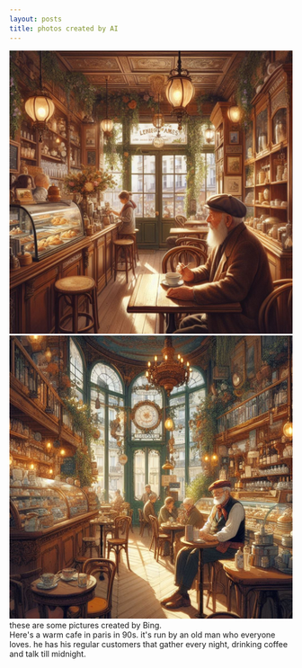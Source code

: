 ```yaml
---
layout: posts
title: photos created by AI
---
```


![pic1](/assets/images/arefe/pic1.jpg)
![pic2](/assets/images/arefe/pic2.jpg)
these are some pictures created by Bing. <br>
Here's a warm cafe in paris in 90s. it's run by an old man who everyone loves. he has his regular customers that gather every night, drinking coffee and talk till midnight.